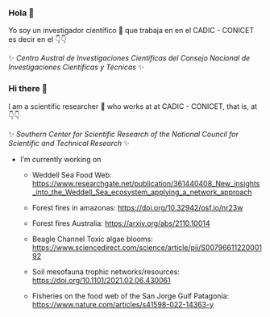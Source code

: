 ### Hola 👋

Yo soy un investigador científico 🔭 que trabaja en en el CADIC - CONICET es decir en el :point_down::point_down: 

✨ _Centro Austral de Investigaciones Científicas del Consejo Nacional de Investigaciones Científicas y Técnicas_ ✨


### Hi there 👋

I am a scientific researcher 🔭 who works at at CADIC - CONICET, that is, at :point_down::point_down:


✨ _Southern Center for Scientific Research of the National Council for Scientific and Technical Research_ ✨

-  I’m currently working on 

    - Weddell Sea Food Web: https://www.researchgate.net/publication/361440408_New_insights_into_the_Weddell_Sea_ecosystem_applying_a_network_approach
    
    - Forest fires in amazonas:  https://doi.org/10.32942/osf.io/nr23w
    
    - Forest fires Australia: https://arxiv.org/abs/2110.10014
    
    - Beagle Channel Toxic algae blooms: https://www.sciencedirect.com/science/article/pii/S0079661122000192
    
    - Soil mesofauna trophic networks/resources: https://doi.org/10.1101/2021.02.06.430061
    
    - Fisheries on the food web of the San Jorge Gulf Patagonia: https://www.nature.com/articles/s41598-022-14363-y

<!--
**lsaravia/lsaravia** is a ✨ _special_ ✨ repository because its `README.md` (this file) appears on your Git
Hub profile.

Here are some ideas to get you started:


- 🌱 I’m currently learning ...
- 👯 I’m looking to collaborate on ...
- 🤔 I’m looking for help with ...
- 💬 Ask me about ...
- 📫 How to reach me: ...
- 😄 Pronouns: ...
- ⚡ Fun fact: ...
-->

